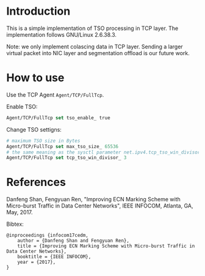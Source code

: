 # Introduction
This is a simple implementation of TSO processing in TCP layer.
The implementation follows GNU/Linux 2.6.38.3.

Note: we only implement colascing data in TCP layer.
Sending a larger virtual packet into NIC layer and segmentation offload is our future work.

# How to use
Use the TCP Agent `Agent/TCP/FullTcp`.

Enable TSO:
``` tcl
Agent/TCP/FullTcp set tso_enable_ true
```

Change TSO settigns:
```tcl
# maximum TSO size in Bytes
Agent/TCP/FullTcp set max_tso_size_ 65536
# the same meaning as the sysctl parameter net.ipv4.tcp_tso_win_divisor in Linux
Agent/TCP/FullTcp set tcp_tso_win_divisor_ 3
```


# References
Danfeng Shan, Fengyuan Ren, "Improving ECN Marking Scheme with Micro-burst Traffic in Data Center Networks", IEEE INFOCOM, Atlanta, GA, May, 2017.

Bibtex:

	@inproceedings {infocom17cedm,
		author = {Danfeng Shan and Fengyuan Ren},
    	title = {Improving ECN Marking Scheme with Micro-burst Traffic in Data Center Networks},
    	booktitle = {IEEE INFOCOM},
    	year = {2017},
	}
